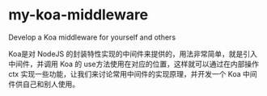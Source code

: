 # my-koa-middleware
Develop a Koa middleware for yourself and others

Koa是对 NodeJS 的封装特性实现的中间件来提供的，用法非常简单，就是引入中间件，并调用 Koa 的 use方法使用在对应的位置，这样就可以通过在内部操作 ctx 实现一些功能，让我们来讨论常用中间件的实现原理，并开发一个 Koa 中间件供自己和别人使用。

